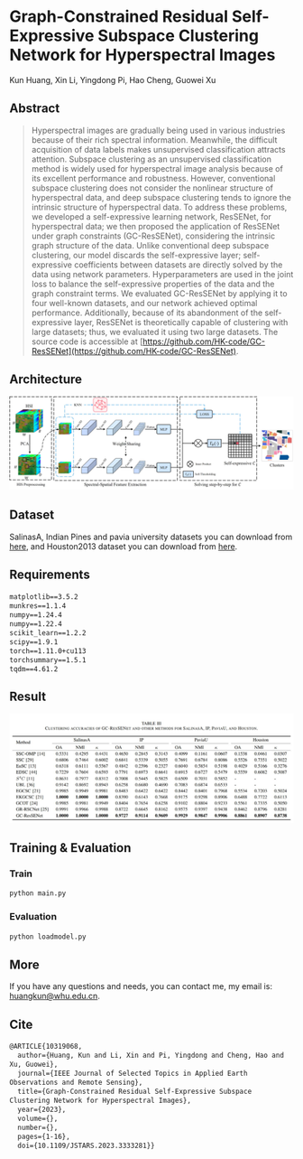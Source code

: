 # Graph-Constrained Residual Self-Expressive Subspace Clustering Network for Hyperspectral Images
Kun Huang, Xin Li, Yingdong Pi, Hao Cheng, Guowei Xu

## Abstract
> Hyperspectral images are gradually being used in various industries because of their rich spectral information. Meanwhile, the difficult acquisition of data labels makes unsupervised classification attracts attention.
	Subspace clustering as an unsupervised classification method is widely used for hyperspectral image analysis because of its excellent performance and robustness. However, conventional subspace clustering does not consider the nonlinear structure of hyperspectral data, and deep subspace clustering tends to ignore the intrinsic structure of hyperspectral data. To address these problems, we developed a self-expressive learning network, ResSENet, for hyperspectral data; we then proposed the application of ResSENet under graph constraints (GC-ResSENet), considering the intrinsic graph structure of the data. Unlike conventional deep subspace clustering, our model discards the self-expressive layer; self-expressive coefficients between datasets are directly solved by the data using network parameters. Hyperparameters are used in the joint loss to balance the self-expressive properties of the data and the graph constraint terms. We evaluated GC-ResSENet by applying it to four well-known datasets, and our network achieved optimal performance. Additionally, because of its abandonment of the self-expressive layer, ResSENet is theoretically capable of clustering with large datasets; thus, we evaluated it using two large datasets. The source code is accessible at [https://github.com/HK-code/GC-ResSENet](https://github.com/HK-code/GC-ResSENet).

## Architecture
![](https://github.com/HK-code/GC-ResSENet/blob/master/images/frame.jpg)

## Dataset
SalinasA, Indian Pines and pavia university datasets you can download from [here](https://www.ehu.eus/ccwintco/index.php?title=Hyperspectral_Remote_Sensing_Scenes#Pavia_Centre_and_University), and Houston2013 dataset you can download from [here](https://hyperspectral.ee.uh.edu/?page_id=459).

## Requirements
```
matplotlib==3.5.2
munkres==1.1.4
numpy==1.24.4
numpy==1.22.4
scikit_learn==1.2.2
scipy==1.9.1
torch==1.11.0+cu113
torchsummary==1.5.1
tqdm==4.61.2
```

## Result

![](https://github.com/HK-code/GC-ResSENet/blob/master/images/result.jpg?raw=true)

## Training & Evaluation
### Train
```python
python main.py
```
### Evaluation
```python
python loadmodel.py
```

## More
If you have any questions and needs, you can contact me, my email is: huangkun@whu.edu.cn.

## Cite
```
@ARTICLE{10319068,
  author={Huang, Kun and Li, Xin and Pi, Yingdong and Cheng, Hao and Xu, Guowei},
  journal={IEEE Journal of Selected Topics in Applied Earth Observations and Remote Sensing}, 
  title={Graph-Constrained Residual Self-Expressive Subspace Clustering Network for Hyperspectral Images}, 
  year={2023},
  volume={},
  number={},
  pages={1-16},
  doi={10.1109/JSTARS.2023.3333281}}
```
